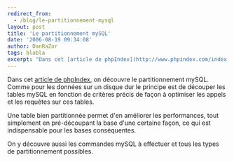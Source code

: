 ```yaml
---
redirect_from:
  - /blog/le-partitionnement-mysql
layout: post
title: 'Le partitionnement mySQL'
date: '2006-08-19 09:34:08'
author: DanRaZor
tags: blabla
excerpt: "Dans cet [article de phpIndex](http://www.phpindex.com/index.php/2006/08/18/2361-les-partitions-mysql), on découvre le partitionnement mySQL.     \nComme pour les données sur un disque dur le principe est de découper les tables mySQL   en fonction de critères précis de façon à optimiser les appels et les requêtes sur ces tables.  \n  \n     …"
---
```


Dans cet [article de phpIndex](http://www.phpindex.com/index.php/2006/08/18/2361-les-partitions-mysql), on découvre le partitionnement mySQL.
Comme pour les données sur un disque dur le principe est de découper les tables mySQL   en fonction de critères précis de façon à optimiser les appels et les requêtes sur ces tables.

Une table bien partitionnée permet d'en améliorer les performances,   tout simplement en pré-découpant la base d'une certaine façon,   ce qui est indispensable pour les bases conséquentes.

On y découvre aussi les commandes mySQL à effectuer et  tous les types de partitionnement possibles.
